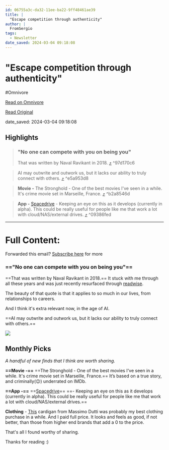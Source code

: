 ```yaml
---
id: 06755a3c-da32-11ee-ba22-9ff48461ae39
title: |
  "Escape competition through authenticity"
author: |
  FromSergio
tags:
  - Newsletter
date_saved: 2024-03-04 09:18:08
---
```


# "Escape competition through authenticity"
#Omnivore

[Read on Omnivore](https://omnivore.app/me/escape-competition-through-authenticity-18e09d43ee5)

[Read Original](https://fromsergio.substack.com/p/escape-competition-through-authenticity)

date_saved: 2024-03-04 09:18:08


## Highlights

> ### "No one can compete with you on being you"
> 
> That was written by Naval Ravikant in 2018. [⤴️](https://omnivore.app/me/escape-competition-through-authenticity-18e09d43ee5#97d170c6-fd7b-4ee5-ba0f-09d110c6d171)  ^97d170c6

> AI may outwrite and outwork us, but it lacks our ability to truly connect with others. [⤴️](https://omnivore.app/me/escape-competition-through-authenticity-18e09d43ee5#e5a953d8-564b-45ba-a46b-231ec19e2394)  ^e5a953d8

> **Movie -** The Stronghold - One of the best movies I've seen in a while. It's crime movie set in Marseille, France. [⤴️](https://omnivore.app/me/escape-competition-through-authenticity-18e09d43ee5#b2a8546d-0b9d-459b-b116-cc874b7fbe47)  ^b2a8546d

> **App -** [Spacedrive](https://substack.com/redirect/38bbd697-667f-444d-a5c9-a9477a28e0d8?j=eyJ1IjoiMnkycXRhIn0.nuzIT9a4BeQSNYg8gdQVbZ5ZSwrFjuJ7f2hzSpwFB-Y) \- Keeping an eye on this as it develops (currently in alpha). This could be really useful for people like me that work a lot with cloud/NAS/external drives. [⤴️](https://omnivore.app/me/escape-competition-through-authenticity-18e09d43ee5#09386fed-145d-4b59-904e-e0ae59cd5211)  ^09386fed


--- 

# Full Content: 

Forwarded this email? [Subscribe here](https://substack.com/redirect/2/eyJlIjoiaHR0cHM6Ly9mcm9tc2VyZ2lvLnN1YnN0YWNrLmNvbS9zdWJzY3JpYmU%5FdXRtX3NvdXJjZT1lbWFpbCZ1dG1fY2FtcGFpZ249ZW1haWwtc3Vic2NyaWJlJnI9MnkycXRhJm5leHQ9aHR0cHMlM0ElMkYlMkZmcm9tc2VyZ2lvLnN1YnN0YWNrLmNvbSUyRnAlMkZlc2NhcGUtY29tcGV0aXRpb24tdGhyb3VnaC1hdXRoZW50aWNpdHkiLCJwIjoxNDIyOTI2MzQsInMiOjEyNzEzNzAsImYiOnRydWUsInUiOjE3ODE2NzM1OCwiaWF0IjoxNzA5NTYxODg1LCJleHAiOjE3MTIxNTM4ODUsImlzcyI6InB1Yi0wIiwic3ViIjoibGluay1yZWRpcmVjdCJ9.5hCO8nNUDN3vMt-d2Ld7L9eRgfnuJaZvbB1LZTSzX4I?) for more

### =="No one can compete with you on being you"==

==That was written by Naval Ravikant in 2018.== It stuck with me through all these years and was just recently resurfaced through [readwise](https://substack.com/redirect/7f93143d-d44d-4d7d-bad8-60187b268aa4?j=eyJ1IjoiMnkycXRhIn0.nuzIT9a4BeQSNYg8gdQVbZ5ZSwrFjuJ7f2hzSpwFB-Y). 

The beauty of that quote is that it applies to so much in our lives, from relationships to careers. 

And I think it's extra relevant now, in the age of AI. 

==AI may outwrite and outwork us, but it lacks our ability to truly connect with others.==

[![](https://proxy-prod.omnivore-image-cache.app/0x0,s5gT0SDjpdTZp_aDMDYvIlZCClvQpWZno3DCiAhWPlJI/https://substackcdn.com/image/youtube/w_550,c_limit/l_youtube_play_qyqt8q,w_120/Vod0wLsVTfU)](https://substack.com/redirect/4dcc29dd-fb3d-467e-9d1b-a1074c6f9f7d?j=eyJ1IjoiMnkycXRhIn0.nuzIT9a4BeQSNYg8gdQVbZ5ZSwrFjuJ7f2hzSpwFB-Y)

## Monthly Picks

_A handful of new finds that I think are worth sharing._ 

**==Movie -==** ==The Stronghold - One of the best movies I've seen in a while. It's crime movie set in Marseille, France.== It’s based on a true story, and criminally(😉) underrated on IMDb. 

**==App -==** ==[Spacedrive](https://substack.com/redirect/38bbd697-667f-444d-a5c9-a9477a28e0d8?j=eyJ1IjoiMnkycXRhIn0.nuzIT9a4BeQSNYg8gdQVbZ5ZSwrFjuJ7f2hzSpwFB-Y)== ==- Keeping an eye on this as it develops (currently in alpha). This could be really useful for people like me that work a lot with cloud/NAS/external drives.== 

**Clothing** \- [This](https://substack.com/redirect/5dbe5987-1002-426c-93ab-9e9f0a27bc31?j=eyJ1IjoiMnkycXRhIn0.nuzIT9a4BeQSNYg8gdQVbZ5ZSwrFjuJ7f2hzSpwFB-Y) cardigan from Massimo Dutti was probably my best clothing purchase in a while. And I paid full price. It looks and feels as good, if not better, than those from higher end brands that add a 0 to the price.

That's all I found worthy of sharing.

Thanks for reading :)
